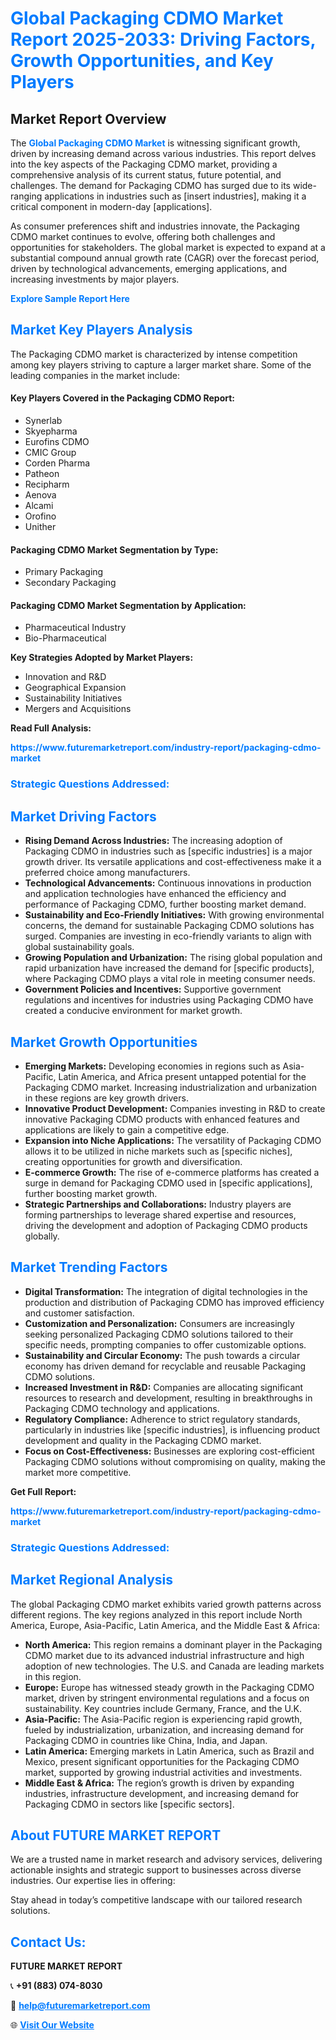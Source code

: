 <h1 style="color: #007BFF;">Global Packaging CDMO Market Report 2025-2033: Driving Factors, Growth Opportunities, and Key Players</h1>

<section id="overview">
<h2>Market Report Overview</h2>
<p>The <a href="https://www.futuremarketreport.com/industry-report/packaging-cdmo-market" style="color: #007BFF; text-decoration: none;"><strong>Global Packaging CDMO Market</strong></a> is witnessing significant growth, driven by increasing demand across various industries. This report delves into the key aspects of the Packaging CDMO market, providing a comprehensive analysis of its current status, future potential, and challenges. The demand for Packaging CDMO has surged due to its wide-ranging applications in industries such as [insert industries], making it a critical component in modern-day [applications].</p>
<p>As consumer preferences shift and industries innovate, the Packaging CDMO market continues to evolve, offering both challenges and opportunities for stakeholders. The global market is expected to expand at a substantial compound annual growth rate (CAGR) over the forecast period, driven by technological advancements, emerging applications, and increasing investments by major players.</p>
</section>

<section id="overview">
<p><a href="https://www.futuremarketreport.com/request-sample/reportId=60999" style="color: #007BFF; text-decoration: none;"><strong>Explore Sample Report Here</strong></a></p>
</section>

<section id="key-players">
<h2 style="color: #007BFF;">Market Key Players Analysis</h2>
<p>The Packaging CDMO market is characterized by intense competition among key players striving to capture a larger market share. Some of the leading companies in the market include:</p>
<h4>Key Players Covered in the Packaging CDMO Report:</h4>
<ul><li>Synerlab</li><li>Skyepharma</li><li>Eurofins CDMO</li><li>CMIC Group</li><li>Corden Pharma</li><li>Patheon</li><li>Recipharm</li><li>Aenova</li><li>Alcami</li><li>Orofino</li><li>Unither</li></ul>
<h4>Packaging CDMO Market Segmentation by Type:</h4>
<ul><li>Primary Packaging</li><li>Secondary Packaging</li></ul>

<h4>Packaging CDMO Market Segmentation by Application:</h4>
<ul><li>Pharmaceutical Industry</li><li>Bio-Pharmaceutical</li></ul>
<p><strong>Key Strategies Adopted by Market Players:</strong></p>
<ul>
<li>Innovation and R&D</li>
<li>Geographical Expansion</li>
<li>Sustainability Initiatives</li>
<li>Mergers and Acquisitions</li>
</ul>
</section>

<section>
<p><strong>Read Full Analysis: </strong></p><a href="https://www.futuremarketreport.com/industry-report/packaging-cdmo-market" style="color: #007BFF; text-decoration: none;"><strong>https://www.futuremarketreport.com/industry-report/packaging-cdmo-market</strong></a>
<h3 style="color: #007BFF;">Strategic Questions Addressed:</h3>
</section>

<section id="driving-factors">
<h2 style="color: #007BFF;">Market Driving Factors</h2>
<ul>
<li><strong>Rising Demand Across Industries:</strong> The increasing adoption of Packaging CDMO in industries such as [specific industries] is a major growth driver. Its versatile applications and cost-effectiveness make it a preferred choice among manufacturers.</li>
<li><strong>Technological Advancements:</strong> Continuous innovations in production and application technologies have enhanced the efficiency and performance of Packaging CDMO, further boosting market demand.</li>
<li><strong>Sustainability and Eco-Friendly Initiatives:</strong> With growing environmental concerns, the demand for sustainable Packaging CDMO solutions has surged. Companies are investing in eco-friendly variants to align with global sustainability goals.</li>
<li><strong>Growing Population and Urbanization:</strong> The rising global population and rapid urbanization have increased the demand for [specific products], where Packaging CDMO plays a vital role in meeting consumer needs.</li>
<li><strong>Government Policies and Incentives:</strong> Supportive government regulations and incentives for industries using Packaging CDMO have created a conducive environment for market growth.</li>
</ul>
</section>

<section id="growth-opportunities">
<h2 style="color: #007BFF;">Market Growth Opportunities</h2>
<ul>
<li><strong>Emerging Markets:</strong> Developing economies in regions such as Asia-Pacific, Latin America, and Africa present untapped potential for the Packaging CDMO market. Increasing industrialization and urbanization in these regions are key growth drivers.</li>
<li><strong>Innovative Product Development:</strong> Companies investing in R&D to create innovative Packaging CDMO products with enhanced features and applications are likely to gain a competitive edge.</li>
<li><strong>Expansion into Niche Applications:</strong> The versatility of Packaging CDMO allows it to be utilized in niche markets such as [specific niches], creating opportunities for growth and diversification.</li>
<li><strong>E-commerce Growth:</strong> The rise of e-commerce platforms has created a surge in demand for Packaging CDMO used in [specific applications], further boosting market growth.</li>
<li><strong>Strategic Partnerships and Collaborations:</strong> Industry players are forming partnerships to leverage shared expertise and resources, driving the development and adoption of Packaging CDMO products globally.</li>
</ul>
</section>

<section id="trending-factors">
<h2 style="color: #007BFF;">Market Trending Factors</h2>
<ul>
<li><strong>Digital Transformation:</strong> The integration of digital technologies in the production and distribution of Packaging CDMO has improved efficiency and customer satisfaction.</li>
<li><strong>Customization and Personalization:</strong> Consumers are increasingly seeking personalized Packaging CDMO solutions tailored to their specific needs, prompting companies to offer customizable options.</li>
<li><strong>Sustainability and Circular Economy:</strong> The push towards a circular economy has driven demand for recyclable and reusable Packaging CDMO solutions.</li>
<li><strong>Increased Investment in R&D:</strong> Companies are allocating significant resources to research and development, resulting in breakthroughs in Packaging CDMO technology and applications.</li>
<li><strong>Regulatory Compliance:</strong> Adherence to strict regulatory standards, particularly in industries like [specific industries], is influencing product development and quality in the Packaging CDMO market.</li>
<li><strong>Focus on Cost-Effectiveness:</strong> Businesses are exploring cost-efficient Packaging CDMO solutions without compromising on quality, making the market more competitive.</li>
</ul>
</section>

<section>
<p><strong>Get Full Report: </strong></p><a href="https://www.futuremarketreport.com/industry-report/packaging-cdmo-market" style="color: #007BFF; text-decoration: none;"><strong>https://www.futuremarketreport.com/industry-report/packaging-cdmo-market</strong></a>
<h3 style="color: #007BFF;">Strategic Questions Addressed:</h3>
</section>


<section id="regional-analysis">
<h2 style="color: #007BFF;">Market Regional Analysis</h2>
<p>The global Packaging CDMO market exhibits varied growth patterns across different regions. The key regions analyzed in this report include North America, Europe, Asia-Pacific, Latin America, and the Middle East & Africa:</p>
<ul>
<li><strong>North America:</strong> This region remains a dominant player in the Packaging CDMO market due to its advanced industrial infrastructure and high adoption of new technologies. The U.S. and Canada are leading markets in this region.</li>
<li><strong>Europe:</strong> Europe has witnessed steady growth in the Packaging CDMO market, driven by stringent environmental regulations and a focus on sustainability. Key countries include Germany, France, and the U.K.</li>
<li><strong>Asia-Pacific:</strong> The Asia-Pacific region is experiencing rapid growth, fueled by industrialization, urbanization, and increasing demand for Packaging CDMO in countries like China, India, and Japan.</li>
<li><strong>Latin America:</strong> Emerging markets in Latin America, such as Brazil and Mexico, present significant opportunities for the Packaging CDMO market, supported by growing industrial activities and investments.</li>
<li><strong>Middle East & Africa:</strong> The region’s growth is driven by expanding industries, infrastructure development, and increasing demand for Packaging CDMO in sectors like [specific sectors].</li>
</ul>
</section>

<footer>
<h2 style="color: #007BFF;">About FUTURE MARKET REPORT</h2>
<p>We are a trusted name in market research and advisory services, delivering actionable insights and strategic support to businesses across diverse industries. Our expertise lies in offering:</p>

<p>Stay ahead in today’s competitive landscape with our tailored research solutions.</p>

<h2 style="color: #007BFF;">Contact Us:</h2>
<p><strong>FUTURE MARKET REPORT</strong></p>
<p>📞 <strong>+91 (883) 074-8030</strong></p>
<p>📧 <strong><a href="mailto:help@futuremarketreport.com" style="color: #007BFF;">help@futuremarketreport.com</a></strong></p>
<p>🌐 <strong><a href="https://www.futuremarketreport.com/" style="color: #007BFF;">Visit Our Website</a></strong></p>
</footer>
